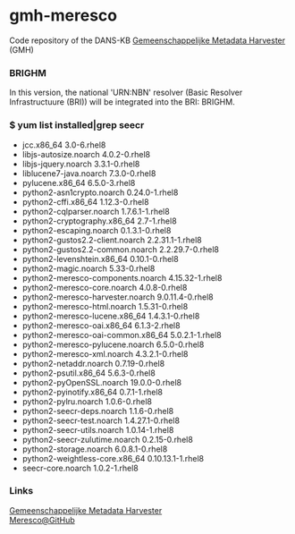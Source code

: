 # gmh-meresco
Code repository of the DANS-KB [Gemeenschappelijke Metadata Harvester](https://harvester.dans.knaw.nl) (GMH)

### BRIGHM
In this version, the national 'URN:NBN' resolver (Basic Resolver Infrastructuure (BRI)) will be integrated into the BRI: BRIGHM.


### $ yum list installed|grep seecr

 * jcc.x86_64                                     3.0-6.rhel8         
 * libjs-autosize.noarch                          4.0.2-0.rhel8       
 * libjs-jquery.noarch                            3.3.1-0.rhel8       
 * liblucene7-java.noarch                         7.3.0-0.rhel8       
 * pylucene.x86_64                                6.5.0-3.rhel8       
 * python2-asn1crypto.noarch                      0.24.0-1.rhel8      
 * python2-cffi.x86_64                            1.12.3-0.rhel8      
 * python2-cqlparser.noarch                       1.7.6.1-1.rhel8     
 * python2-cryptography.x86_64                    2.7-1.rhel8         
 * python2-escaping.noarch                        0.1.3.1-0.rhel8     
 * python2-gustos2.2-client.noarch                2.2.31.1-1.rhel8    
 * python2-gustos2.2-common.noarch                2.2.29.7-0.rhel8    
 * python2-levenshtein.x86_64                     0.10.1-0.rhel8      
 * python2-magic.noarch                           5.33-0.rhel8        
 * python2-meresco-components.noarch              4.15.32-1.rhel8     
 * python2-meresco-core.noarch                    4.0.8-0.rhel8       
 * python2-meresco-harvester.noarch               9.0.11.4-0.rhel8    
 * python2-meresco-html.noarch                    1.5.31-0.rhel8      
 * python2-meresco-lucene.x86_64                  1.4.3.1-0.rhel8     
 * python2-meresco-oai.x86_64                     6.1.3-2.rhel8       
 * python2-meresco-oai-common.x86_64              5.0.2.1-1.rhel8     
 * python2-meresco-pylucene.noarch                6.5.0-0.rhel8       
 * python2-meresco-xml.noarch                     4.3.2.1-0.rhel8     
 * python2-netaddr.noarch                         0.7.19-0.rhel8      
 * python2-psutil.x86_64                          5.6.3-0.rhel8       
 * python2-pyOpenSSL.noarch                       19.0.0-0.rhel8      
 * python2-pyinotify.x86_64                       0.7.1-1.rhel8       
 * python2-pylru.noarch                           1.0.6-0.rhel8       
 * python2-seecr-deps.noarch                      1.1.6-0.rhel8       
 * python2-seecr-test.noarch                      1.4.27.1-0.rhel8    
 * python2-seecr-utils.noarch                     1.0.14-1.rhel8      
 * python2-seecr-zulutime.noarch                  0.2.15-0.rhel8      
 * python2-storage.noarch                         6.0.8.1-0.rhel8     
 * python2-weightless-core.x86_64                 0.10.13.1-1.rhel8   
 * seecr-core.noarch                              1.0.2-1.rhel8  

### Links
[Gemeenschappelijke Metadata Harvester](https://harvester.dans.knaw.nl)  
[Meresco@GitHub](https://github.com/seecr?query=meresco)
